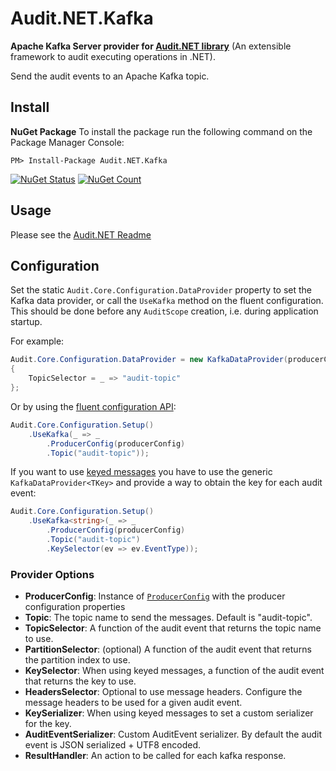 ﻿# Audit.NET.Kafka
**Apache Kafka Server provider for [Audit.NET library](https://github.com/thepirat000/Audit.NET)** (An extensible framework to audit executing operations in .NET).

Send the audit events to an Apache Kafka topic.

## Install

**NuGet Package** 
To install the package run the following command on the Package Manager Console:

```
PM> Install-Package Audit.NET.Kafka
```

[![NuGet Status](https://img.shields.io/nuget/v/Audit.NET.Kafka.svg?style=flat)](https://www.nuget.org/packages/Audit.NET.Kafka/)
[![NuGet Count](https://img.shields.io/nuget/dt/Audit.NET.Kafka.svg)](https://www.nuget.org/packages/Audit.NET.Kafka/)

## Usage
Please see the [Audit.NET Readme](https://github.com/thepirat000/Audit.NET#usage)

## Configuration
Set the static `Audit.Core.Configuration.DataProvider` property to set the Kafka data provider, or call the `UseKafka` method on the fluent configuration. This should be done before any `AuditScope` creation, i.e. during application startup.

For example:
```c#
Audit.Core.Configuration.DataProvider = new KafkaDataProvider(producerConfig)
{
    TopicSelector = _ => "audit-topic"
};
```

Or by using the [fluent configuration API](https://github.com/thepirat000/Audit.NET#configuration-fluent-api):
```c#
Audit.Core.Configuration.Setup()
    .UseKafka(_ => _
        .ProducerConfig(producerConfig)
        .Topic("audit-topic"));
```

If you want to use [keyed messages](https://www.confluent.io/stream-processing-cookbook/ksql-recipes/setting-kafka-message-key/#:~:text=Kafka%20messages%20are%20key%2Fvalue,for%20query%20or%20join%20purposes.)
you have to use the generic `KafkaDataProvider<TKey>` and provide a way to obtain the key for each audit event:

```c#
Audit.Core.Configuration.Setup()
    .UseKafka<string>(_ => _
        .ProducerConfig(producerConfig)
        .Topic("audit-topic")
        .KeySelector(ev => ev.EventType));
```

### Provider Options

- **ProducerConfig**: Instance of [`ProducerConfig`](https://docs.confluent.io/5.5.0/clients/confluent-kafka-dotnet/api/Confluent.Kafka.ProducerConfig.html) with the producer configuration properties
- **Topic**: The topic name to send the messages. Default is "audit-topic".
- **TopicSelector**: A function of the audit event that returns the topic name to use.
- **PartitionSelector**: (optional) A function of the audit event that returns the partition index to use.
- **KeySelector**: When using keyed messages, a function of the audit event that returns the key to use.
- **HeadersSelector**: Optional to use message headers. Configure the message headers to be used for a given audit event.
- **KeySerializer**: When using keyed messages to set a custom serializer for the key.
- **AuditEventSerializer**: Custom AuditEvent serializer. By default the audit event is JSON serialized + UTF8 encoded.
- **ResultHandler**: An action to be called for each kafka response.


